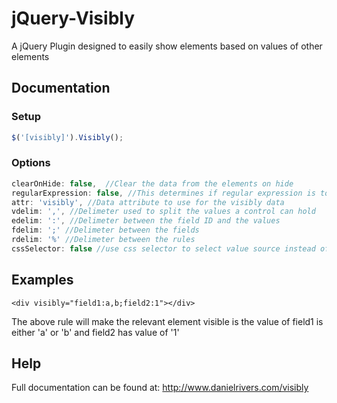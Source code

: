jQuery-Visibly
==============

A jQuery Plugin designed to easily show elements based on values of other elements

## Documentation

### Setup
```javascript
$('[visibly]').Visibly();
```


### Options
```javascript
clearOnHide: false,  //Clear the data from the elements on hide
regularExpression: false, //This determines if regular expression is to be used for the test
attr: 'visibly', //Data attribute to use for the visibly data
vdelim: ',', //Delimeter used to split the values a control can hold
edelim: ':', //Delimeter between the field ID and the values
fdelim: ';' //Delimeter between the fields
rdelim: '%' //Delimeter between the rules
cssSelector: false //use css selector to select value source instead of input name or id selector eg ".className:value"

```

## Examples

``` 
<div visibly="field1:a,b;field2:1"></div> 
```


The above rule will make the relevant element visible is the value of field1 is either 'a' or 'b' and field2 has value of '1'

## Help
Full documentation can be found at: http://www.danielrivers.com/visibly